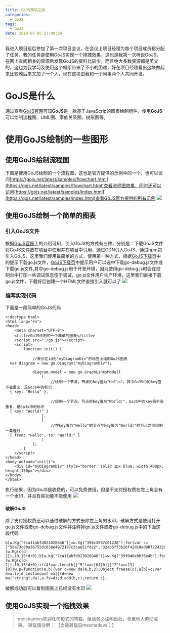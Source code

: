 ```yaml
---
title: GoJS爬坑之旅
categories:
  - GoJS
tags:
  - GoJS
date: 2018-07-05 21:00:39
---
```

我进入项目组后参加了第一次项目会议，在会议上项目经理为每个项目成员都分配了任务，我的任务是使用GoJS实现一个拖拽效果，这也是我第一次听说GoJS，在网上查阅相关的资源后发现GoJS的资料比较少，而且绝大多数资源都是英文的，这也为我学习及使用这个框架带来了不小的困难，好在项目经理看出这块做起来比较难后来又加了一个人，现在这块由我和一个同事两个人共同开发。
<!--more-->

# GoJS是什么
通过查看[GoJS官网](https://gojs.net/latest/index.html)可知**GoJS**是一款基于JavaScrip的图表绘制组件，使用**GoJS**可以绘制流程图、UML图、家族关系图、树形图等。

# 使用GoJS绘制的一些图形

## 使用GoJS绘制流程图
下图是使用GoJS绘制的一个流程图，这也是官方提供的示例中的一个，也可以访问[https://gojs.net/latest/samples/flowchart.html](https://gojs.net/latest/samples/flowchart.html)查看流程图效果，同时还可以访问[https://gojs.net/latest/samples/index.html](https://gojs.net/latest/samples/index.html)查看GoJS官方提供的所有示例
![](http://oq3pg8pg4.bkt.clouddn.com/2018070601.jpg)

## 使用GoJS绘制一个简单的图表

### 引入GoJS文件
根据[GoJS官网](https://gojs.net/latest/doc/download.html)上的介绍可知，引入GoJS的方式有三种，分别是：下载GoJS文件将GoJS文件放在项目中使用并在项目中引用、通过CDN引入GoJS、通过npm包引入GoJS，这里我们使用最简单的方式，使用第一种方式，根据[GoJS下载页](https://gojs.net/latest/doc/download.html)中的提示下载go.js文件，[GoJS下载页](https://gojs.net/latest/doc/download.html)中提示用户可以选中下载go-debug.js文件或下载go.js文件,其中go-debug.js用于开发环境，因为使用go-debug.js时会在控制台中打印一些调试信息便于调试，go.js文件用户生产环境，这里我们直接下载go.js文件，下载好后创建一个HTML文件直接引入就可以了
![](http://oq3pg8pg4.bkt.clouddn.com/2018070602.png)

### 编写实现代码
下面是一段简单的GoJS代码

	<!doctype html>
	<html lang="en">
	<head>
	    <meta charset="UTF-8">
	    <title>GoJS绘制的一个简单的图表</title>
	    <script src="./go.js"></script>
	    <script>
	        function init() {
	
	            //表示在id为"myDiagramDiv"的标签上绘制GoJS图表
	  var diagram = new go.Diagram("myDiagramDiv");
	
	            diagram.model = new go.GraphLinksModel(
	                [
	                    //绘制一个节点，节点的key值为"Hello"，其中GoJS中的key值不会重复，是GoJs中的标识
	  { key: "Hello" },
	
	                    //绘制一个节点，节点的key值为"World!"，GoJS中的key值不会重复，是GoJs中的标识
	  { key: "World!" }
	                ],
	                [
	                    //在key值为"Hello"的节点与key值为"World!"的节点之间绘制一条连线
	  { from: "Hello", to: "World!" }
	                ]
	            );
	        }
	    </script>
	</head>
	<body onload="init()">
	    <div id="myDiagramDiv" style="border: solid 1px blue; width:400px; height:150px"></div>
	</body>
	</html>

执行结果，因为GoJS是收费的，可以免费使用，但是不支付授权费在左上角会有一个水印，并且有些功能不能使用
![](http://oqdvwkahb.bkt.clouddn.com/2018070603.png)

#### 破解GoJS 
除了支付授权费还可以通过破解的方式去除左上角的水印，破解方式是使用打开go.js文件或者go-debug.js文件并注释掉go.js文件或者go-debug.js中的下面这段代码

	b[w.Kg("7ca11abfd022028846")]=w.Kg("398c3597c01238");for(var c=["5da73c80a36755dc038e4972187c3cae51fd22","32ab5ff3b26f42dc0ed90f22432913b54ae6247590da4bb21c324ba3a84e385776","54a702f3e53909c447824c6706603faf4cfb236cdfda5de14c134ba1a95a2d4c7cc6f93c1387","74bf19bce72555874c86"],d=1;5>d;d++)b[w.Kg("7ca11abfd7330390")](w.Kg(c[d-1]),10,15*d+0);b[w.Kg("7ca11abfd022028846")]=w.Kg("39f046ebb36e4b");for(d=1;5>d;d++)b[w.Kg("7ca11abfd7330390")](w.Kg(c[d-
	1]),10,15*d+0);if(4!==c.length||"5"!==c[0][0]||"7"!==c[3][0])w.p=function(a,b){var c=new da(a,b,2);Object.freeze(c);a[b]=c;var d=a.fv;d instanceof ma||(d=new ma("string",da),a.fv=d);d.add(b,c);return c};

破解成功后可以看到图表上已经没有水印
![](http://oqdvwkahb.bkt.clouddn.com/2018070604.png)

## 使用GoJS实现一个拖拽效果

> meishadevs欢迎任何形式的转载，但请务必注明出处，尊重他人劳动成果。
转载请注明： 【文章转载自meishadevs：[]()】